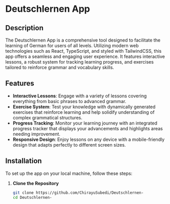 # Deutschlernen App

## Description

The Deutschlernen App is a comprehensive tool designed to facilitate the learning of German for users of all levels. Utilizing modern web technologies such as React, TypeScript, and styled with TailwindCSS, this app offers a seamless and engaging user experience. It features interactive lessons, a robust system for tracking learning progress, and exercises tailored to reinforce grammar and vocabulary skills.

## Features

- **Interactive Lessons**: Engage with a variety of lessons covering everything from basic phrases to advanced grammar.
- **Exercise System**: Test your knowledge with dynamically generated exercises that reinforce learning and help solidify understanding of complex grammatical structures.
- **Progress Tracking**: Monitor your learning journey with an integrated progress tracker that displays your advancements and highlights areas needing improvement.
- **Responsive Design**: Enjoy lessons on any device with a mobile-friendly design that adapts perfectly to different screen sizes.

## Installation

To set up the app on your local machine, follow these steps:

1. **Clone the Repository**
   ```bash
   git clone https://github.com/ChirayuSubedi/Deutschlernen-
   cd Deutschlernen-
